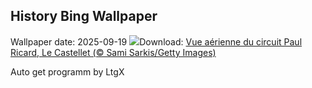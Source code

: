 ## History Bing Wallpaper
Wallpaper date: 2025-09-19
![](https://www.bing.com/th?id=OHR.BolDor_FR-FR4058003205_UHD.jpg&w=1000)Download: [Vue aérienne du circuit Paul Ricard, Le Castellet (© Sami Sarkis/Getty Images)](https://www.bing.com/th?id=OHR.BolDor_FR-FR4058003205_UHD.jpg)

Auto get programm by LtgX
